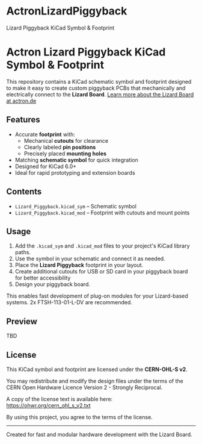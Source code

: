 # ActronLizardPiggyback
Lizard Piggyback KiCad Symbol &amp; Footprint
# Actron Lizard Piggyback KiCad Symbol & Footprint

This repository contains a KiCad schematic symbol and footprint designed to make it easy to create custom piggyback PCBs that mechanically and electrically connect to the **Lizard Board**. 
[Learn more about the Lizard Board at actron.de](https://www.actron.de/lizard/)

## Features

- Accurate **footprint** with:
  - Mechanical **cutouts** for clearance
  - Clearly labeled **pin positions**
  - Precisely placed **mounting holes**
- Matching **schematic symbol** for quick integration
- Designed for KiCad 6.0+  
- Ideal for rapid prototyping and extension boards

## Contents

- `Lizard_Piggyback.kicad_sym` – Schematic symbol
- `Lizard_Piggyback.kicad_mod` – Footprint with cutouts and mount points

## Usage

1. Add the `.kicad_sym` and `.kicad_mod` files to your project's KiCad library paths.
2. Use the symbol in your schematic and connect it as needed.
3. Place the **Lizard Piggyback** footprint in your layout.
4. Create additional cutouts for USB or SD card in your piggyback board for better accessibility
5. Design your piggyback board.

This enables fast development of plug-on modules for your Lizard-based systems.
2x FTSH-113-01-L-DV are recommended.

## Preview

TBD

## License

This KiCad symbol and footprint are licensed under the **CERN-OHL-S v2**.

You may redistribute and modify the design files under the terms of the CERN Open Hardware Licence Version 2 - Strongly Reciprocal.

A copy of the license text is available here:  
https://ohwr.org/cern_ohl_s_v2.txt

By using this project, you agree to the terms of the license.

---

Created for fast and modular hardware development with the Lizard Board.
